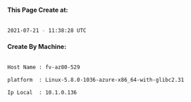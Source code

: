 
   
#### This Page Create at:

```bash

2021-07-21 - 11:38:28 UTC

```

#### Create By Machine:

```bash

Host Name : fv-az80-529

platform  : Linux-5.8.0-1036-azure-x86_64-with-glibc2.31

Ip Local  : 10.1.0.136

```

